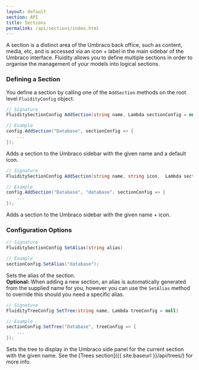 ```yaml
---
layout: default
section: API
title: Sections
permalink: /api/sections/index.html
---
```


A section is a distinct area of the Umbraco back office, such as content, media, etc, and is accessed via an icon + label in the main sidebar of the Umbraco interface. Fluidity allows you to define multiple sections in order to organise the management of your models into logical sections.

### Defining a Section

You define a section by calling one of the `AddSection` methods on the root level `FluidityConfig` object.

````csharp
// Signature
FluiditySectionConfig AddSection(string name, Lambda sectionConfig = null)

// Example
config.AddSection("Database", sectionConfig => {
    ...
});
````
Adds a section to the Umbraco sidebar with the given name and a default icon.

````csharp
// Signature
FluiditySectionConfig AddSection(string name, string icon,  Lambda sectionConfig = null)

// Example
config.AddSection("Database", "database", sectionConfig => {
    ...
});
````
Adds a section to the Umbraco sidebar with the given name + icon.

### Configuration Options

````csharp
// Signature
FluiditySectionConfig SetAlias(string alias)

// Example
sectionConfig.SetAlias("database");
````
Sets the alias of the section.  
**Optional:** When adding a new section, an alias is automatically generated from the supplied name for you, however you can use the `SetAlias` method to override this should you need a specific alias.

````csharp
// Signature
FluidityTreeConfig SetTree(string name, Lambda treeConfig = null)

// Example
sectionConfig.SetTree("Database", treeConfig => {
    ...
});
````
Sets the tree to display in the Umbraco side panel for the current section with the given name. See the [Trees section]({{ site.baseurl }}/api/trees/) for more info.
